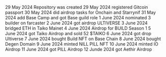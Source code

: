 29 May 2024 Repository was created
29 May 2024 registered Gitcoin passport
30 May 2024 did airdrop tasks for Onchain and Starrynif
31 Маy 2024 add Base Camp and got Base guild role
1 June 2024 nominated 3 builder on farcaster
2 June 2024 got airdrop ULTIVERSE
3 June 2024 bridged ETH in Taiko Mainet 
4 June 2024 Airdrop for BUILD Season 1 
5 June 2024 got Taiko Airdrop and sold 52 $TAIKO
6 June 2024 got drop Ultiverse
7 June 2024 bought Build NFT on Base Chain
8 June 2024 bought Degen Domain
9 June 2024 minted NILL PILL NFT
10 June 2024 minted IO Airdrop
11 June 2024 got PILL Airdrop 
12 Junde 2024 got Aethir Airdrop
